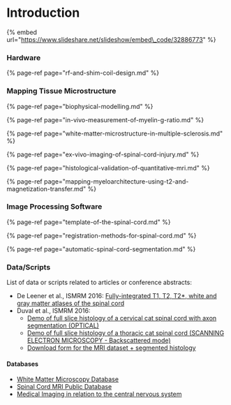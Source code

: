 # Introduction

{% embed url="https://www.slideshare.net/slideshow/embed\_code/32886773" %}



### Hardware

{% page-ref page="rf-and-shim-coil-design.md" %}

### Mapping Tissue Microstructure

{% page-ref page="biophysical-modelling.md" %}

{% page-ref page="in-vivo-measurement-of-myelin-g-ratio.md" %}

{% page-ref page="white-matter-microstructure-in-multiple-sclerosis.md" %}

{% page-ref page="ex-vivo-imaging-of-spinal-cord-injury.md" %}

{% page-ref page="histological-validation-of-quantitative-mri.md" %}

{% page-ref page="mapping-myeloarchitecture-using-t2-and-magnetization-transfer.md" %}

### Image Processing Software

{% page-ref page="template-of-the-spinal-cord.md" %}

{% page-ref page="registration-methods-for-spinal-cord.md" %}

{% page-ref page="automatic-spinal-cord-segmentation.md" %}

### Data/Scripts

List of data or scripts related to articles or conference abstracts:

* De Leener et al., ISMRM 2016: [Fully-integrated T1, T2, T2\*, white and gray matter atlases of the spinal cord](https://www.dropbox.com/sh/eqrnrgyv5rm0uk5/AAByyvqpQp8qwjhw4gaDHzbua?dl=0)
* Duval et al., ISMRM 2016:
  * [Demo of full slice histology of a cervical cat spinal cord with axon segmentation \(OPTICAL\)](http://www.neuro.polymtl.ca/histology.php)
  * [Demo of full slice histology of a thoracic cat spinal cord \(SCANNING ELECTRON MICROSCOPY - Backscattered mode\)](http://www.neuro.polymtl.ca/histology_sem.php)
  * [Download form for the MRI dataset + segmented histology](https://docs.google.com/forms/d/1elCEwkdM08_Tv8O-0JyOZ-jVzmgMb5qgDntd5m6Uj-0/viewform)

#### Databases

* [White Matter Microscopy Database](https://osf.io/yp4qg/)
* [Spinal Cord MRI Public Database](https://openneuro.org/datasets/ds001919)
* [Medical Imaging in relation to the central nervous system](https://www.dropbox.com/s/v2cgig1pm967vbl/gestion_database_v2_FR.pdf?dl=0)

